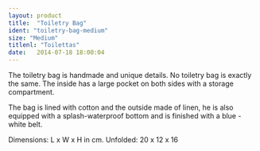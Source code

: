 ```yaml
---
layout: product
title:  "Toiletry Bag"
ident: "toiletry-bag-medium"
size: "Medium"
titlenl: "Toilettas"
date:   2014-07-18 18:00:04
---
```

The toiletry bag is handmade and unique details. 
No toiletry bag is exactly the same. The inside has a large pocket on both sides with a storage compartment.

The bag is lined with cotton and the outside made ​​of linen, he is also equipped with a splash-waterproof bottom and is finished with a blue - white belt.

Dimensions: L x W x H in cm.
Unfolded: 20 x 12 x 16
